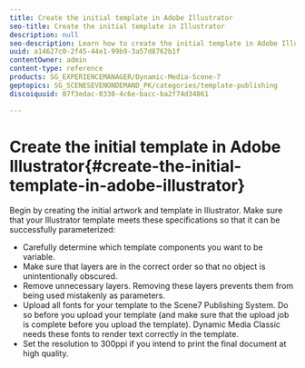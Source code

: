 ```yaml
---
title: Create the initial template in Adobe Illustrator
seo-title: Create the initial template in Illustrator
description: null
seo-description: Learn how to create the initial template in Adobe Illustrator.
uuid: a14627c0-2f45-44e1-99b9-3a57d8762b1f
contentOwner: admin
content-type: reference
products: SG_EXPERIENCEMANAGER/Dynamic-Media-Scene-7
geptopics: SG_SCENESEVENONDEMAND_PK/categories/template-publishing
discoiquuid: 07f3edac-0330-4c6e-bacc-ba2f74d34861

---
```


# Create the initial template in Adobe Illustrator{#create-the-initial-template-in-adobe-illustrator}

Begin by creating the initial artwork and template in Illustrator. Make sure that your Illustrator template meets these specifications so that it can be successfully parameterized:

* Carefully determine which template components you want to be variable.
* Make sure that layers are in the correct order so that no object is unintentionally obscured.
* Remove unnecessary layers. Removing these layers prevents them from being used mistakenly as parameters.
* Upload all fonts for your template to the Scene7 Publishing System. Do so before you upload your template (and make sure that the upload job is complete before you upload the template). Dynamic Media Classic needs these fonts to render text correctly in the template.
* Set the resolution to 300ppi if you intend to print the final document at high quality.

